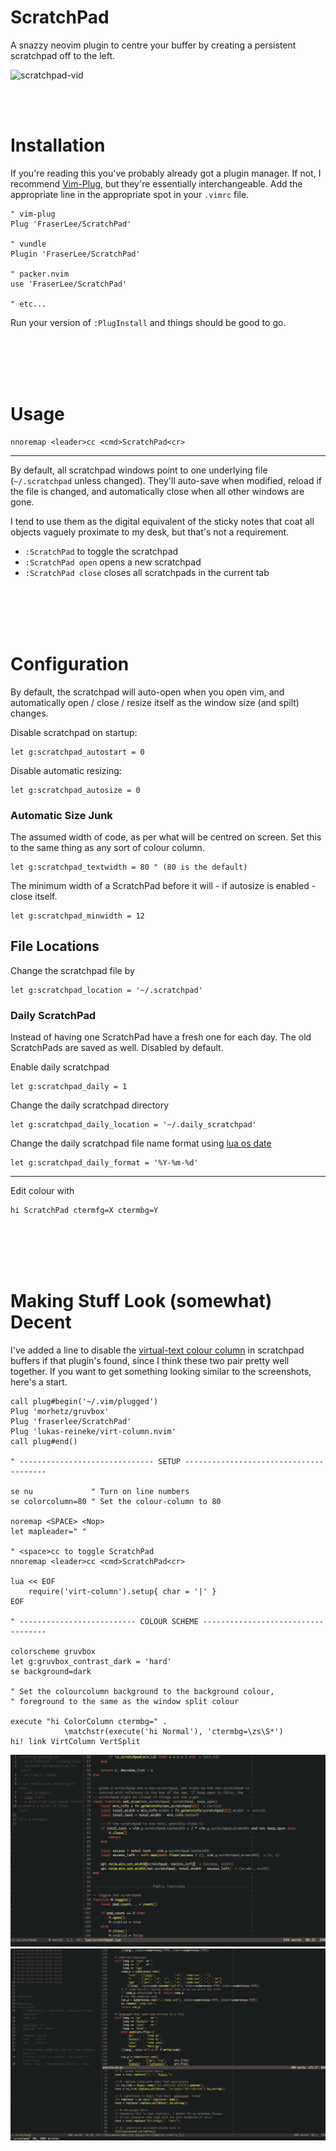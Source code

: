 # ScratchPad

A snazzy neovim plugin to centre your buffer by creating a persistent
scratchpad off to the left.

![scratchpad-vid](https://github.com/FraserLee/ScratchPad/blob/main/screenshots/resize.gif)

<br><br>
# Installation

If you're reading this you've probably already got a plugin manager. If not, I
recommend [Vim-Plug](https://github.com/junegunn/vim-plug), but they're essentially
interchangeable. Add the appropriate line in the appropriate spot in your
`.vimrc` file.

```vim
" vim-plug
Plug 'FraserLee/ScratchPad'

" vundle
Plugin 'FraserLee/ScratchPad'

" packer.nvim
use 'FraserLee/ScratchPad'

" etc...
```

Run your version of `:PlugInstall` and things should be good to go.

<br><br><br><br>
# Usage

```vim
nnoremap <leader>cc <cmd>ScratchPad<cr>
```
---

By default, all scratchpad windows point to one underlying file
(`~/.scratchpad` unless changed). They'll auto-save when modified,
reload if the file is changed, and automatically close when all other
windows are gone.

I tend to use them as the digital equivalent of the sticky notes that coat
all objects vaguely proximate to my desk, but that's not a requirement.

- `:ScratchPad` to toggle the scratchpad
- `:ScratchPad open` opens a new scratchpad
- `:ScratchPad close` closes all scratchpads in the current tab

<br><br><br><br>
# Configuration

By default, the scratchpad will auto-open when you open vim, and automatically
open / close / resize itself as the window size (and spilt) changes.


Disable scratchpad on startup:
```vim
let g:scratchpad_autostart = 0
```

Disable automatic resizing:
```vim
let g:scratchpad_autosize = 0
```


### Automatic Size Junk

The assumed width of code, as per what will be centred on screen. Set this to the same
thing as any sort of colour column.

```vim
let g:scratchpad_textwidth = 80 " (80 is the default)
```

The minimum width of a ScratchPad before it will - if autosize is enabled -
close itself.

```vim
let g:scratchpad_minwidth = 12
```

## File Locations

Change the scratchpad file by
```vim
let g:scratchpad_location = '~/.scratchpad'
```

### Daily ScratchPad
Instead of having one ScratchPad have a fresh one for each day. 
The old ScratchPads are saved as well. Disabled by default.

Enable daily scratchpad
```vim
let g:scratchpad_daily = 1
```

Change the daily scratchpad directory
```vim
let g:scratchpad_daily_location = '~/.daily_scratchpad'
```

Change the daily scratchpad file name format using [lua os date](https://www.lua.org/pil/22.1.html)
```vim
let g:scratchpad_daily_format = '%Y-%m-%d'
```

---

Edit colour with
```vim
hi ScratchPad ctermfg=X ctermbg=Y
```


<br><br><br><br>
# Making Stuff Look (somewhat) Decent

I've added a line to disable the 
[virtual-text colour column](https://github.com/lukas-reineke/virt-column.nvim)
in scratchpad buffers if that plugin's found, since I think these two pair
pretty well together. If you want to get something looking similar to the
screenshots, here's a start.

```vim
call plug#begin('~/.vim/plugged')
Plug 'morhetz/gruvbox'
Plug 'fraserlee/ScratchPad'
Plug 'lukas-reineke/virt-column.nvim'
call plug#end()

" ------------------------------ SETUP ---------------------------------------

se nu             " Turn on line numbers
se colorcolumn=80 " Set the colour-column to 80

noremap <SPACE> <Nop>
let mapleader=" "

" <space>cc to toggle ScratchPad
nnoremap <leader>cc <cmd>ScratchPad<cr>

lua << EOF
    require('virt-column').setup{ char = '|' }
EOF

" -------------------------- COLOUR SCHEME -----------------------------------

colorscheme gruvbox 
let g:gruvbox_contrast_dark = 'hard'
se background=dark

" Set the colourcolumn background to the background colour, 
" foreground to the same as the window split colour

execute "hi ColorColumn ctermbg=" . 
            \matchstr(execute('hi Normal'), 'ctermbg=\zs\S*')
hi! link VirtColumn VertSplit
```

![1](https://raw.githubusercontent.com/FraserLee/ScratchPad/main/screenshots/screenshot%201.png)
![2](https://raw.githubusercontent.com/FraserLee/ScratchPad/main/screenshots/screenshot%202.png)
